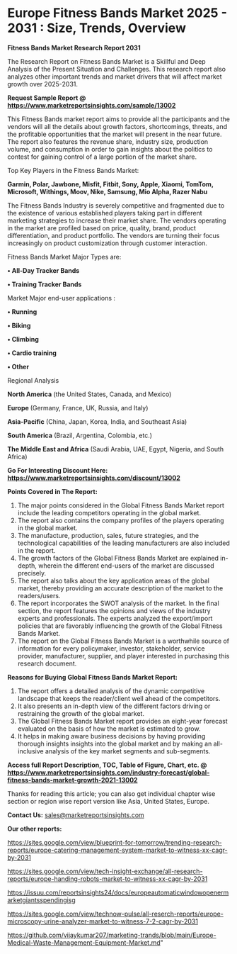 # Europe Fitness Bands Market 2025 - 2031 : Size, Trends, Overview

<strong>Fitness Bands Market Research Report 2031</strong>

The Research Report on Fitness Bands Market is a Skillful and Deep Analysis of the Present Situation and Challenges. This research report also analyzes other important trends and market drivers that will affect market growth over 2025-2031.

<strong>Request Sample Report @ <a href=https://www.marketreportsinsights.com/sample/13002>https://www.marketreportsinsights.com/sample/13002</a></strong>

This Fitness Bands market report aims to provide all the participants and the vendors will all the details about growth factors, shortcomings, threats, and the profitable opportunities that the market will present in the near future. The report also features the revenue share, industry size, production volume, and consumption in order to gain insights about the politics to contest for gaining control of a large portion of the market share.

Top Key Players in the Fitness Bands Market:

<strong>Garmin, Polar, Jawbone, Misfit, Fitbit, Sony, Apple, Xiaomi, TomTom, Microsoft, Withings, Moov, Nike, Samsung, Mio Alpha, Razer Nabu</strong>

The Fitness Bands Industry is severely competitive and fragmented due to the existence of various established players taking part in different marketing strategies to increase their market share. The vendors operating in the market are profiled based on price, quality, brand, product differentiation, and product portfolio. The vendors are turning their focus increasingly on product customization through customer interaction.

Fitness Bands Market Major Types are:

<strong>• All-Day Tracker Bands

• Training Tracker Bands</strong>

Market Major end-user applications :

<strong>• Running

• Biking

• Climbing

• Cardio training

• Other</strong>

Regional Analysis

</u><strong><b>North America</b></strong> (the United States, Canada, and Mexico)

<strong><b>Europe </b></strong>(Germany, France, UK, Russia, and Italy)

<strong><b>Asia-Pacific</b></strong> (China, Japan, Korea, India, and Southeast Asia)

<strong><b>South America</b></strong> (Brazil, Argentina, Colombia, etc.)

<strong><b>The Middle East and Africa</b></strong> (Saudi Arabia, UAE, Egypt, Nigeria, and South Africa)

<strong>Go For Interesting Discount Here: <a href=https://www.marketreportsinsights.com/discount/13002>https://www.marketreportsinsights.com/discount/13002</a></strong>

<strong>Points Covered in The Report:</strong>
<ol>
  <li>The major points considered in the Global Fitness Bands Market report include the leading competitors operating in the global market.</li>
  <li>The report also contains the company profiles of the players operating in the global market.</li>
  <li>The manufacture, production, sales, future strategies, and the technological capabilities of the leading manufacturers are also included in the report.</li>
  <li>The growth factors of the Global Fitness Bands Market are explained in-depth, wherein the different end-users of the market are discussed precisely.</li>
  <li>The report also talks about the key application areas of the global market, thereby providing an accurate description of the market to the readers/users.</li>
  <li>The report incorporates the SWOT analysis of the market. In the final section, the report features the opinions and views of the industry experts and professionals. The experts analyzed the export/import policies that are favorably influencing the growth of the Global Fitness Bands Market.</li>
  <li>The report on the Global Fitness Bands Market is a worthwhile source of information for every policymaker, investor, stakeholder, service provider, manufacturer, supplier, and player interested in purchasing this research document.</li>
</ol>
<strong>Reasons for Buying Global Fitness Bands Market Report:</strong>

<ol>
  <li>The report offers a detailed analysis of the dynamic competitive landscape that keeps the reader/client well ahead of the competitors.</li>
  <li>It also presents an in-depth view of the different factors driving or restraining the growth of the global market.</li>
  <li>The Global Fitness Bands Market report provides an eight-year forecast evaluated on the basis of how the market is estimated to grow.</li>
  <li>It helps in making aware business decisions by having providing thorough insights insights into the global market and by making an all-inclusive analysis of the key market segments and sub-segments.</li>
</ol>
<strong>Access full Report Description, TOC, Table of Figure, Chart, etc. @ <a href=https://www.marketreportsinsights.com/industry-forecast/global-fitness-bands-market-growth-2021-13002>https://www.marketreportsinsights.com/industry-forecast/global-fitness-bands-market-growth-2021-13002</a></strong>


Thanks for reading this article; you can also get individual chapter wise section or region wise report version like Asia, United States, Europe.

<strong>Contact Us:</strong>
sales@marketreportsinsights.com

<strong>Our other reports:</strong>

<a href=https://sites.google.com/view/blueprint-for-tomorrow/trending-research-reports/europe-catering-management-system-market-to-witness-xx-cagr-by-2031>https://sites.google.com/view/blueprint-for-tomorrow/trending-research-reports/europe-catering-management-system-market-to-witness-xx-cagr-by-2031</a>

<a href=https://sites.google.com/view/tech-insight-exchange/all-research-reports/europe-handing-robots-market-to-witness-xx-cagr-by-2031>https://sites.google.com/view/tech-insight-exchange/all-research-reports/europe-handing-robots-market-to-witness-xx-cagr-by-2031</a>

<a href=https://issuu.com/reportsinsights24/docs/europeautomaticwindowopenermarketgiantsspendingisg>https://issuu.com/reportsinsights24/docs/europeautomaticwindowopenermarketgiantsspendingisg</a>

<a href=https://sites.google.com/view/technow-pulse/all-reserch-reports/europe-microscopy-urine-analyzer-market-to-witness-7-2-cagr-by-2031>https://sites.google.com/view/technow-pulse/all-reserch-reports/europe-microscopy-urine-analyzer-market-to-witness-7-2-cagr-by-2031</a>

<a href=https://github.com/vijaykumar207/marketing-trands/blob/main/Europe-Medical-Waste-Management-Equipment-Market.md>https://github.com/vijaykumar207/marketing-trands/blob/main/Europe-Medical-Waste-Management-Equipment-Market.md</a>"
